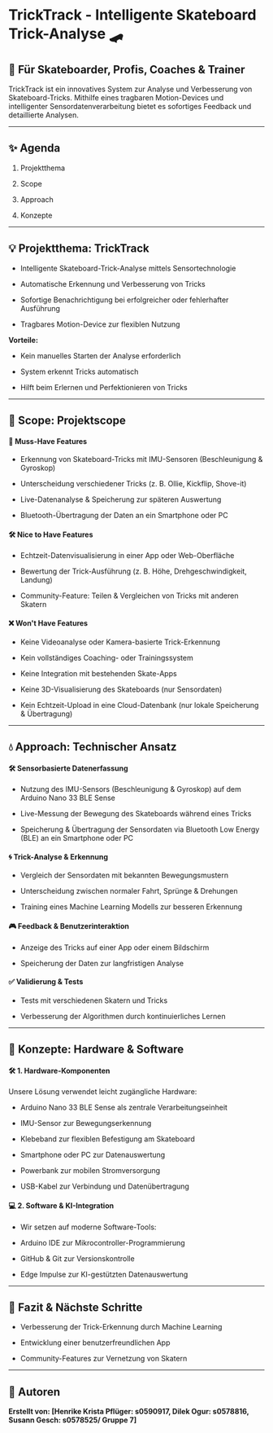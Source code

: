 # TrickTrack - Intelligente Skateboard Trick-Analyse 🛹

## 🌟 Für Skateboarder, Profis, Coaches & Trainer

TrickTrack ist ein innovatives System zur Analyse und Verbesserung von Skateboard-Tricks. Mithilfe eines tragbaren Motion-Devices und intelligenter Sensordatenverarbeitung bietet es sofortiges Feedback und detaillierte Analysen.
__________________________________________________________________________________________________________________

## ✨ Agenda

1. Projektthema

2. Scope

3. Approach

4. Konzepte
__________________________________________________________________________________________________________________

## 💡 Projektthema: TrickTrack

- Intelligente Skateboard-Trick-Analyse mittels Sensortechnologie

- Automatische Erkennung und Verbesserung von Tricks

- Sofortige Benachrichtigung bei erfolgreicher oder fehlerhafter Ausführung

- Tragbares Motion-Device zur flexiblen Nutzung


**Vorteile:**

- Kein manuelles Starten der Analyse erforderlich

- System erkennt Tricks automatisch

- Hilft beim Erlernen und Perfektionieren von Tricks
__________________________________________________________________________________________________________________

## 🔮 Scope: Projektscope

#### 🔄 Muss-Have Features

- Erkennung von Skateboard-Tricks mit IMU-Sensoren (Beschleunigung & Gyroskop)

- Unterscheidung verschiedener Tricks (z. B. Ollie, Kickflip, Shove-it)

- Live-Datenanalyse & Speicherung zur späteren Auswertung

- Bluetooth-Übertragung der Daten an ein Smartphone oder PC


#### 🛠 Nice to Have Features

- Echtzeit-Datenvisualisierung in einer App oder Web-Oberfläche

- Bewertung der Trick-Ausführung (z. B. Höhe, Drehgeschwindigkeit, Landung)

- Community-Feature: Teilen & Vergleichen von Tricks mit anderen Skatern


#### ❌ Won't Have Features

- Keine Videoanalyse oder Kamera-basierte Trick-Erkennung

- Kein vollständiges Coaching- oder Trainingssystem

- Keine Integration mit bestehenden Skate-Apps

- Keine 3D-Visualisierung des Skateboards (nur Sensordaten)

- Kein Echtzeit-Upload in eine Cloud-Datenbank (nur lokale Speicherung & Übertragung)
__________________________________________________________________________________________________________________

## 💧 Approach: Technischer Ansatz

#### 🛠 Sensorbasierte Datenerfassung

- Nutzung des IMU-Sensors (Beschleunigung & Gyroskop) auf dem Arduino Nano 33 BLE Sense

- Live-Messung der Bewegung des Skateboards während eines Tricks

- Speicherung & Übertragung der Sensordaten via Bluetooth Low Energy (BLE) an ein Smartphone oder PC

#### 🌀 Trick-Analyse & Erkennung

- Vergleich der Sensordaten mit bekannten Bewegungsmustern

- Unterscheidung zwischen normaler Fahrt, Sprünge & Drehungen

- Training eines Machine Learning Modells zur besseren Erkennung

#### 🎮 Feedback & Benutzerinteraktion

- Anzeige des Tricks auf einer App oder einem Bildschirm

- Speicherung der Daten zur langfristigen Analyse

#### ✅ Validierung & Tests

- Tests mit verschiedenen Skatern und Tricks

- Verbesserung der Algorithmen durch kontinuierliches Lernen
__________________________________________________________________________________________________________________

## 🤖 Konzepte: Hardware & Software

#### 🛠 1. Hardware-Komponenten

Unsere Lösung verwendet leicht zugängliche Hardware:

- Arduino Nano 33 BLE Sense als zentrale Verarbeitungseinheit

- IMU-Sensor zur Bewegungserkennung

- Klebeband zur flexiblen Befestigung am Skateboard

- Smartphone oder PC zur Datenauswertung

- Powerbank zur mobilen Stromversorgung

- USB-Kabel zur Verbindung und Datenübertragung

#### 💻 2. Software & KI-Integration

- Wir setzen auf moderne Software-Tools:

- Arduino IDE zur Mikrocontroller-Programmierung

- GitHub & Git zur Versionskontrolle

- Edge Impulse zur KI-gestützten Datenauswertung
__________________________________________________________________________________________________________________

## 🌟 Fazit & Nächste Schritte

- Verbesserung der Trick-Erkennung durch Machine Learning

- Entwicklung einer benutzerfreundlichen App

- Community-Features zur Vernetzung von Skatern
__________________________________________________________________________________________________________________

## 👤 Autoren

**Erstellt von: [Henrike Krista Pflüger: s0590917​, Dilek Ogur: s0578816, Susann Gesch: s0578525/ Gruppe 7]** 

